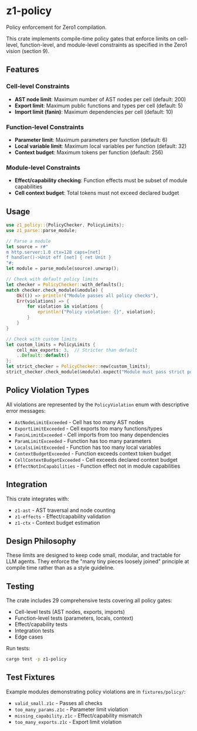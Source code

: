 # z1-policy

Policy enforcement for Zero1 compilation.

This crate implements compile-time policy gates that enforce limits on cell-level, function-level, and module-level constraints as specified in the Zero1 vision (section 9).

## Features

### Cell-level Constraints
- **AST node limit**: Maximum number of AST nodes per cell (default: 200)
- **Export limit**: Maximum public functions and types per cell (default: 5)
- **Import limit (fanin)**: Maximum dependencies per cell (default: 10)

### Function-level Constraints
- **Parameter limit**: Maximum parameters per function (default: 6)
- **Local variable limit**: Maximum local variables per function (default: 32)
- **Context budget**: Maximum tokens per function (default: 256)

### Module-level Constraints
- **Effect/capability checking**: Function effects must be subset of module capabilities
- **Cell context budget**: Total tokens must not exceed declared budget

## Usage

```rust
use z1_policy::{PolicyChecker, PolicyLimits};
use z1_parse::parse_module;

// Parse a module
let source = r#"
m http.server:1.0 ctx=128 caps=[net]
f handler()->Unit eff [net] { ret Unit }
"#;
let module = parse_module(source).unwrap();

// Check with default policy limits
let checker = PolicyChecker::with_defaults();
match checker.check_module(&module) {
    Ok(()) => println!("Module passes all policy checks"),
    Err(violations) => {
        for violation in violations {
            eprintln!("Policy violation: {}", violation);
        }
    }
}

// Check with custom limits
let custom_limits = PolicyLimits {
    cell_max_exports: 3,  // Stricter than default
    ..Default::default()
};
let strict_checker = PolicyChecker::new(custom_limits);
strict_checker.check_module(&module).expect("Module must pass strict policy");
```

## Policy Violation Types

All violations are represented by the `PolicyViolation` enum with descriptive error messages:

- `AstNodeLimitExceeded` - Cell has too many AST nodes
- `ExportLimitExceeded` - Cell exports too many functions/types
- `FaninLimitExceeded` - Cell imports from too many dependencies
- `ParamLimitExceeded` - Function has too many parameters
- `LocalsLimitExceeded` - Function has too many local variables
- `ContextBudgetExceeded` - Function exceeds context token budget
- `CellContextBudgetExceeded` - Cell exceeds declared context budget
- `EffectNotInCapabilities` - Function effect not in module capabilities

## Integration

This crate integrates with:
- `z1-ast` - AST traversal and node counting
- `z1-effects` - Effect/capability validation
- `z1-ctx` - Context budget estimation

## Design Philosophy

These limits are designed to keep code small, modular, and tractable for LLM agents. They enforce the "many tiny pieces loosely joined" principle at compile time rather than as a style guideline.

## Testing

The crate includes 29 comprehensive tests covering all policy gates:
- Cell-level tests (AST nodes, exports, imports)
- Function-level tests (parameters, locals, context)
- Effect/capability tests
- Integration tests
- Edge cases

Run tests:
```bash
cargo test -p z1-policy
```

## Test Fixtures

Example modules demonstrating policy violations are in `fixtures/policy/`:
- `valid_small.z1c` - Passes all checks
- `too_many_params.z1c` - Parameter limit violation
- `missing_capability.z1c` - Effect/capability mismatch
- `too_many_exports.z1c` - Export limit violation
